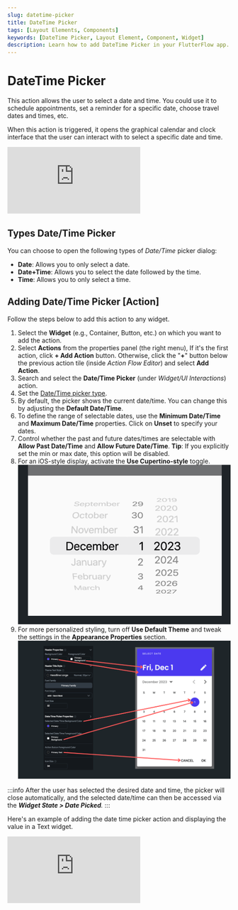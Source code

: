 ```yaml
---
slug: datetime-picker
title: DateTime Picker
tags: [Layout Elements, Components]
keywords: [DateTime Picker, Layout Element, Component, Widget]
description: Learn how to add DateTime Picker in your FlutterFlow app.
---
```

# DateTime Picker
This action allows the user to select a date and time. You could use it to schedule appointments, set a reminder for a specific date, choose travel dates and times, etc.

When this action is triggered, it opens the graphical calendar and clock interface that the user can interact with to select a specific date and time.

<div style={{
    position: 'relative',
    paddingBottom: 'calc(56.67989417989418% + 41px)', // Keeps the aspect ratio and additional padding
    height: 0,
    width: '100%'}}>
    <iframe 
        src="https://demo.arcade.software/HyKZpuo986EOfdG7IrQC?embed&show_copy_link=true"
        title=""
        style={{
            position: 'absolute',
            top: 0,
            left: 0,
            width: '100%',
            height: '100%',
            colorScheme: 'light'
        }}
        frameborder="0"
        loading="lazy"
        webkitAllowFullScreen
        mozAllowFullScreen
        allowFullScreen
        allow="clipboard-write">
    </iframe>
</div>
<p></p>

## Types Date/Time Picker

You can choose to open the following types of *Date/Time* picker dialog:

- **Date**: Allows you to only select a date.
- **Date+Time**: Allows you to select the date followed by the time.
- **Time**: Allows you to only select a time.

## Adding Date/Time Picker [Action]

Follow the steps below to add this action to any widget.

1. Select the **Widget** (e.g., Container, Button, etc.) on which you want to add the action.
2. Select **Actions** from the properties panel (the right menu), If it's the first action, click **+ Add Action** button. Otherwise, click the "**+**" button below the previous action tile (inside *Action Flow Editor*) and select **Add Action**.
3. Search and select the **Date/Time Picker** (under *Widget/UI Interactions*) action.
4. Set the [Date/Time picker type](#types-datetime-picker).
5. By default, the picker shows the current date/time. You can change this by adjusting the **Default Date/Time**.
6. To define the range of selectable dates, use the **Minimum Date/Time** and **Maximum Date/Time** properties. Click on **Unset** to specify your dates.
7. Control whether the past and future dates/times are selectable with **Allow Past Date/Time** and **Allow Future Date/Time**. **Tip**: If you explicitly set the min or max date, this option will be disabled.
8. For an iOS-style display, activate the **Use Cupertino-style** toggle.
![cupertino-style](imgs/cupertino-style.png)
9. For more personalized styling, turn off **Use Default Theme** and tweak the settings in the **Appearance Properties** section.
![appearance-properties](imgs/appearance-properties.png)

:::info
After the user has selected the desired date and time, the picker will close automatically, and the selected date/time can then be accessed via the ***Widget State > Date Picked**.*
:::

Here's an example of adding the date time picker action and displaying the value in a Text widget.

<div style={{
    position: 'relative',
    paddingBottom: 'calc(56.67989417989418% + 41px)', // Keeps the aspect ratio and additional padding
    height: 0,
    width: '100%'}}>
    <iframe 
        src="https://www.loom.com/embed/ffcbf0422511433b93bef7b08f7501a5?sid=cebeb57a-5bbc-41c4-9604-c9ba2b1aad32"
        title=""
        style={{
            position: 'absolute',
            top: 0,
            left: 0,
            width: '100%',
            height: '100%',
            colorScheme: 'light'
        }}
        frameborder="0"
        loading="lazy"
        webkitAllowFullScreen
        mozAllowFullScreen
        allowFullScreen
        allow="clipboard-write">
    </iframe>
</div>
<p></p>